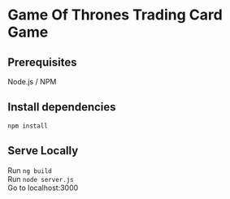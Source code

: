 # Game Of Thrones Trading Card Game  
  
## Prerequisites  
Node.js / NPM  
  
## Install dependencies  
`npm install`  
  
## Serve Locally  
Run `ng build`  
Run `node server.js`  
Go to localhost:3000
